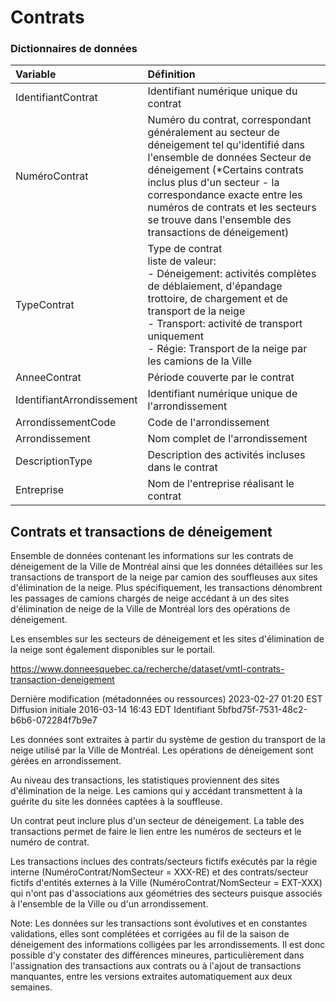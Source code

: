 # Contrats

### Dictionnaires de données

|Variable|Définition|
|:--- | :--- |
|IdentifiantContrat| Identifiant numérique unique du contrat|
|NuméroContrat| Numéro du contrat, correspondant généralement au secteur de déneigement tel qu'identifié dans l'ensemble de données Secteur de déneigement (*Certains contrats inclus plus d'un secteur - la correspondance exacte entre les numéros de contrats et les secteurs se trouve dans l'ensemble des transactions de déneigement)|
|TypeContrat| Type de contrat<br/>liste de valeur:<br/>- Déneigement: activités complètes de déblaiement, d'épandage trottoire, de chargement et de transport de la neige<br/> - Transport: activité de transport uniquement<br/> - Régie: Transport de la neige par les camions de la Ville|
|AnneeContrat| Période couverte par le contrat|
|IdentifiantArrondissement| Identifiant numérique unique de l'arrondissement|
|ArrondissementCode| Code de l'arrondissement|
|Arrondissement| Nom complet de l'arrondissement|
|DescriptionType| Description des activités incluses dans le contrat|
|Entreprise| Nom de l'entreprise réalisant le contrat|



## Contrats et transactions de déneigement

Ensemble de données contenant les informations sur les contrats de déneigement de la Ville de Montréal ainsi que les données détaillées sur les transactions de transport de la neige par camion des souffleuses aux sites d'élimination de la neige. Plus spécifiquement, les transactions dénombrent les passages de camions chargés de neige accédant à un des sites d'élimination de neige de la Ville de Montréal lors des opérations de déneigement.

Les ensembles sur les secteurs de déneigement et les sites d'élimination de la neige sont également disponibles sur le portail.

https://www.donneesquebec.ca/recherche/dataset/vmtl-contrats-transaction-deneigement

Dernière modification (métadonnées ou ressources)	2023-02-27 01:20 EST
Diffusion initiale	2016-03-14 16:43 EDT
Identifiant	5bfbd75f-7531-48c2-b6b6-072284f7b9e7

Les données sont extraites à partir du système de gestion du transport de la neige utilisé par la Ville de Montréal. Les opérations de déneigement sont gérées en arrondissement.

Au niveau des transactions, les statistiques proviennent des sites d'élimination de la neige. Les camions qui y accédant transmettent à la guérite du site les données captées à la souffleuse.

Un contrat peut inclure plus d'un secteur de déneigement. La table des transactions permet de faire le lien entre les numéros de secteurs et le numéro de contrat.

Les transactions inclues des contrats/secteurs fictifs exécutés par la régie interne (NuméroContrat/NomSecteur = XXX-RE) et des contrats/secteur fictifs d'entités externes à la Ville (NuméroContrat/NomSecteur = EXT-XXX) qui n'ont pas d'associations aux géométries des secteurs puisque associés à l'ensemble de la Ville ou d'un arrondissement.

Note: Les données sur les transactions sont évolutives et en constantes validations, elles sont complétées et corrigées au fil de la saison de déneigement des informations colligées par les arrondissements. Il est donc possible d'y constater des différences mineures, particulièrement dans l'assignation des transactions aux contrats ou à l'ajout de transactions manquantes, entre les versions extraites automatiquement aux deux semaines.


